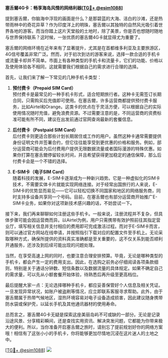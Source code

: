 **塞舌爾4G卡：畅享海岛风情的网络利器[[TG💪+ @esim1088](https://t.me/s/esim1088)]**

提到塞舌爾，你脑海中浮现的画面是什么？是那碧蓝的大海、洁白的沙滩，还是热带雨林中的奇花异草？作为印度洋上的明珠，塞舌爾以其独特的自然风光吸引着世界各地的游客。而当你踏上这片天堂般的土地时，除了美景，你是否也想随时随地与世界保持联系？这时候，一张优质的塞舌爾4G卡就显得尤为重要了。

塞舌爾的网络环境在近年来有了显著提升，尤其是在首都维多利亚及主要旅游区，4G信号覆盖非常广泛。然而，对于初次到访的游客来说，选择一款合适的手机卡或流量卡却并不简单。市面上有各种类型的手机卡和流量卡，它们的功能、价格以及使用体验各不相同，这就需要我们根据自己的需求进行合理的选择。

首先，让我们来了解一下常见的几种手机卡类型：

1. **预付费卡（Prepaid SIM Card）**  
   预付费卡是最常见的一种手机卡形式，适合短期旅行者。这种卡无需签订长期合同，只需购买后充值即可使用。在塞舌爾，许多运营商都提供预付费卡服务，比如Airtel和Orange。这类卡的优点在于灵活方便，可以根据自己的实际使用情况随时充值，避免浪费资源。不过需要注意的是，不同运营商的资费标准可能有所不同，建议在出发前通过官网查询最新的套餐信息。

2. **后付费卡（Postpaid SIM Card）**  
   后付费卡则更适合那些计划长期居住或工作的用户。虽然这种卡通常需要提供身份证明文件并签署合约，但它往往能享受到更优惠的价格和服务。例如，部分运营商可能会为后付费用户提供无限数据流量或者国际漫游的特殊优惠。如果你打算在塞舌爾停留较长时间，并且希望获得更加稳定的通信保障，那么后付费卡会是一个不错的选择。

3. **E-SIM卡（电子SIM Card）**  
   随着科技的发展，E-SIM卡逐渐成为一种新兴趋势。它是一种虚拟化的SIM卡技术，不需要实体卡片就能实现网络连接。对于经常出国旅行的人来说，E-SIM卡的优势显而易见——它可以轻松切换不同国家和地区的网络服务商，同时支持多设备共享同一个号码。目前，在塞舌爾也有部分运营商开始推广E-SIM卡业务，如果你对这项新技术感兴趣的话，不妨尝试一下。

接下来，我们再来聊聊如何注册这些手机卡。一般来说，注册流程并不复杂，但具体步骤可能会因运营商而异。以Airtel为例，用户只需携带有效护照前往其指定营业厅，填写相关信息并支付相应的费用即可完成激活过程。而对于E-SIM卡而言，则可以通过官方网站在线申请，并按照指引下载对应的配置文件至手机上。无论采取哪种方式，确保所提供的资料真实准确都是至关重要的，这不仅关系到能否顺利开通服务，还涉及到后续可能出现的问题处理。

当然，在享受高速上网的同时，也要注意合理安排预算。毕竟，无论是哪种类型的手机卡，都会产生一定的费用支出。因此，在选购之前务必仔细阅读各项条款细则，特别是关于通话分钟数、短信条数以及数据流量的具体规定。如果不确定自己的需求量，可以先从小额套餐开始体验，待熟悉后再升级至更高档位。

最后提醒大家一点：无论选择哪种手机卡，都应妥善保管好个人信息及相关凭证。一旦发现异常状况，如账户被盗刷等情况，应立即联系客服寻求帮助。此外，由于塞舌爾属于热带气候地区，湿热环境容易对电子设备造成损害，因此建议随身携带防水袋或保护壳，以延长手机及其他通讯器材的使用寿命。

总而言之，塞舌爾4G卡无疑是探索这座美丽岛屿不可或缺的一部分。无论是记录沿途风景、分享精彩瞬间，还是查找实用资讯、解决突发问题，它都能为你带来极大的便利。所以，当你准备开启塞舌爾之旅时，请别忘了提前规划好你的网络方案哦！相信有了这张小小的手机卡，你将能够更加尽情地沉浸在这片迷人的土地之中。

[[TG💪+ @esim1088](https://t.me/s/esim1088)] ![](https://i.postimg.cc/4NQfJmqS/Snipaste-2025-05-13-00-14-12.png)